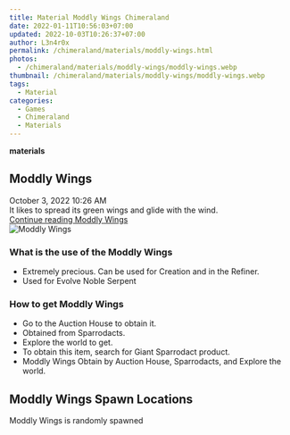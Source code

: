 ```yaml
---
title: Material Moddly Wings Chimeraland
date: 2022-01-11T10:56:03+07:00
updated: 2022-10-03T10:26:37+07:00
author: L3n4r0x
permalink: /chimeraland/materials/moddly-wings.html
photos:
  - /chimeraland/materials/moddly-wings/moddly-wings.webp
thumbnail: /chimeraland/materials/moddly-wings/moddly-wings.webp
tags:
  - Material
categories:
  - Games
  - Chimeraland
  - Materials
---
```


<section id="bootstrap-wrapper">
  <link
    rel="stylesheet"
    href="https://rawcdn.githack.com/dimaslanjaka/Web-Manajemen/0c3b5aa1813bd4abcd2c11bf3e37928b15c28664/css/bootstrap-5-3-0-alpha3-wrapper.css"
  />
  <div
    class="row g-0 border rounded overflow-hidden flex-md-row mb-4 shadow-sm position-relative bg-light text-dark"
  >
    <div class="col p-4 d-flex flex-column position-static">
      <strong class="d-inline-block mb-2 text-success">materials</strong>
      <h2 class="mb-0">Moddly Wings</h2>
      <div class="mb-1 text-muted">October 3, 2022 10:26 AM</div>
      <div class="mb-2 border p-1">
        It likes to spread its green wings and glide with the wind.
      </div>
      <a
        href="/chimeraland/materials/moddly-wings.html"
        class="stretched-link d-none"
        >Continue reading Moddly Wings</a
      >
    </div>
    <div class="col-auto d-none d-lg-block">
      <img
        src="/chimeraland/materials/moddly-wings/moddly-wings.webp"
        alt="Moddly Wings"
      />
    </div>
  </div>
  <div class="row bg-light text-dark">
    <div class="col-lg-6 col-12 mb-2">
      <div class="card">
        <div class="card-body">
          <h3 class="card-title">What is the use of the Moddly Wings</h3>
          <div class="card-text">
            <ul>
              <li>
                Extremely precious. Can be used for Creation and in the Refiner.
              </li>
              <li>Used for Evolve Noble Serpent</li>
            </ul>
          </div>
        </div>
      </div>
    </div>
    <div class="col-lg-6 col-12 mb-2">
      <div class="card">
        <div class="card-body">
          <h3 class="card-title">How to get Moddly Wings</h3>
          <div class="card-text">
            <ul>
              <li>Go to the Auction House to obtain it.</li>
              <li>Obtained from Sparrodacts.</li>
              <li>Explore the world to get.</li>
              <li>To obtain this item, search for Giant Sparrodact product.</li>
              <li>
                Moddly Wings Obtain by Auction House, Sparrodacts, and Explore
                the world.
              </li>
            </ul>
          </div>
        </div>
      </div>
    </div>
    <div class="col-12 mb-2">
      <h2>Moddly Wings Spawn Locations</h2>
      <p>Moddly Wings is randomly spawned</p>
    </div>
  </div>
</section>